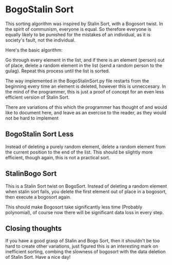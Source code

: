 # BogoStalin Sort

This sorting algorithm was inspired by Stalin Sort, with a Bogosort twist. In
the spirit of communism, everyone is equal. So therefore everyone is equally
likely to be punished for the mistakes of an individual, as it is society's
fault, not the individual.

Here's the basic algorithm:

Go through every element in the list, and if there is an element (person) out
of place, delete a random element in the list (send a random person to the
gulag). Repeat this process until the list is sorted.

The way implemented in the BogoStalinSort.py file restarts from the beginning
every time an element is deleted, however this is unneccesary. In the mind of
the programmer, this is just a proof of concept for an even less efficient
version of Stalin Sort.

There are variations of this which the programmer has thought of and would like
to document here, and leave as an exercise to the reader, as they would not be
hard to implement

## BogoStalin Sort Less

Instead of deleting a purely random element, delete a random element from the
current position to the end of the list. This should be slightly more efficient,
though again, this is not a practical sort.

## StalinBogo Sort

This is a Stalin Sort twist on BogoSort.
Instead of deleting a random element when stalin sort fails, you delete the
first element out of place in a bogosort, then execute a bogosort again.

This should make Bogosort take significantly less time (Probably polynomial), of
course now there will be significant data loss in every step.

## Closing thoughts

If you have a good grasp of Stalin and Bogo Sort, then it shouldn't be too hard
to create other variations, just figured this is an interesting mark on
inefficient sorting, combing the slowness of bogosort with the data deletion of
Stalin Sort. Have a nice day!
